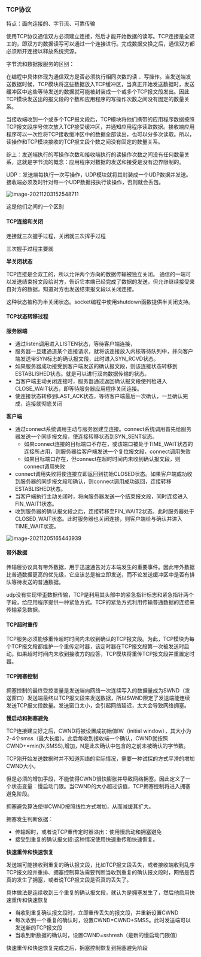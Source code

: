 ### TCP协议

特点：面向连接的、字节流、可靠传输

使用TCP协议通信双方必须建立连接，然后才能开始数据的读写。TCP连接是全双工的，即双方的数据读写可以通过一个连接进行。完成数据交换之后，通信双方都必须断开连接以释放系统资源。

 字节流和数据报服务的区别：

在编程中具体体现为通信双方是否必须执行相同次数的读 、写操作。当发送端发送数据时候，TCP模块将这些数据放入TCP缓冲区，当真正开始发送数据时，发送缓冲区中这些等待发送的数据就可能被封装成一个或多个TCP报文段发出。因此TCP模块发送出的报文段的个数和应用程序的写操作次数之间没有固定的数量关系。

当接收端收到一个或多个TCP报文段后，TCP模块将他们携带的应用程序数据按照TCP报文段序号依次放入TCP接受缓冲区，并通知应用程序读取数据。接收端应用程序可以一次性将TCP接收缓冲区中的数据全部读出，也可以分多次读取。所以，读操作和TCP模块接收的TCP报文段个数之间没有固定的数量关系。

综上：发送端执行的写操作次数和接收端执行的读操作次数之间没有任何数量关系，这就是字节流的概念：应用程序对数据的发送和接受是没有边界限制的。

UDP：发送端每执行一次写操作，UDP模块就将其封装成一个UDP数据并发送。接收端必须及时针对每一个UDP数据报执行读操作，否则就会丢包。

![image-20211203152548711](C:\Users\mzx\AppData\Roaming\Typora\typora-user-images\image-20211203152548711.png)

这是他们之间的一个区别

#### TCP连接和关闭

连接就三次握手过程，关闭就三次挥手过程

三次握手过程主要就

**半关闭状态**

TCP连接是全双工的，所以允许两个方向的数据传输被独立关闭。 通信的一端可以发送结束报文段给对方，告诉它本端已经完成了数据的发送，但允许继续接受来自对方的数据，知道对方也发送结束报文段以关闭连接。

这种状态被称为半关闭状态。socket编程中使用shutdown函数提供半关闭支持。

#### TCP状态转移过程

**服务器端**

* 通过listen调用进入LISTEN状态，等待客户端连接，
* 服务器一旦建通道某个连接请求，就将该连接放入内核等待队列中，并向客户端发送带SYN标志的确认报文段，此时进入SYN_RCVD状态。
* 如果服务器成功接受到客户端发送的确认报文段，则该连接状态转移到ESTABLISHED状态。就是可以进行双向数据传输的状态。
* 当客户端主动关闭连接时，服务器通过返回确认报文段使列检进入CLOSE_WAIT状态，即等待服务器应用程序关闭连接。
* 使连接状态转移到LAST_ACK状态，等待客户端最后一次确认，一旦确认完成，连接就彻底关闭

**客户端**

* 通过connect系统调用主动与服务器建立连接。connect系统调用首先给服务器发送一个同步报文段，使连接转移状态到SYN_SENT状态。
  * 如果connect连接的目标端口不存在，或该端口被处于TIME_WAIT状态的连接所占用，则服务器给客户端发送一个复位报文段，connect调用失败
  * 如果目标端口存在，但connect在超时时间内未收到确认报文段，则connect调用失败
* connect调用失败将使连接立即返回到初始CLOSED状态。如果客户端成功收到服务器的同步报文段和确认，则connect调用成功返回，连接转移ESTABLISHED状态。
* 当客户端执行主动关闭时，将向服务器发送一个结束报文段，同时连接进入FIN_WAIT1状态。
* 收到服务器的确认报文段之后，连接转移至FIN_WAIT2状态。此时服务器处于CLOSED_WAIT状态。此时服务器也关闭连接，则客户端给与确认并进入TIME_WAIT状态。

![image-20211205165443939](C:\Users\mzx\AppData\Roaming\Typora\typora-user-images\image-20211205165443939.png)

#### 带外数据

传输层协议具有带外数据，用于迅速通告对方本端发生的重要事件。因此带外数据比普通数据更高的优先级，它应该总是被立即发送，而不论发送缓冲区中是否有排队等待发送的普通数据。

udp没有实现带歪数据传输，TCP是利用其头部中的紧急指针标志和紧急指针两个字段，给应用程序提供一种紧急方式。TCP的紧急方式利用传输普通数据的连接来传输紧急数据。

#### TCP超时重传

TCP服务必须能够重传超时时间内未收到确认的TCP报文段。为此，TCP模块为每个TCP报文段都维护一个重传定时器，该定时器在TCP报文段第一次被发送时启动。如果超时时间内未收到接收方的应答，TCP模块将重传TCP报文段并重置定时器。

#### TCP拥塞控制

拥塞控制的最终受控变量是发送端向网络一次连续写入的数据量成为SWND（发送窗口）发送端最终以TCP报文段来发送数据，所以SWND限定了发送端能连续发送TCP报文段数量。发送窗口太小，会引起网络延迟，太大会导致网络拥塞。

**慢启动和拥塞避免**

TCP连接建立好之后，CWND将被设置成初始值IW（initial window），其大小为2-4个smss（最大长度）。此后每收到接收端一个确认，CWND就按照 CWND+=min(N,SMSS),增加，N是此次确认中包含的之前未被确认的字节数。

TCP刚开始发送数据时并不知道网络的实际情况，需要一种试探的方式平滑的增加CWND大小。

但是必须的增加手段，不能使得CWND很快膨胀并导致网络拥塞。因此定义了一个状态变量：慢启动门限。当CWND的大小超过该值，TCP拥塞控制将进入拥塞避免阶段。

拥塞避免算法使得CWND按照线性方式增加，从而减缓其扩大。

拥塞发生判断依据：

* 传输超时，或者说TCP重传定时器溢出：使用慢启动和拥塞避免
* 接受到重复的确认报文段:这种情况使用快速重传和快速恢复。

**快速重传和快速恢复**

发送端可能接收到重复的确认报文段，比如TCP报文段丢失，或者接收端收到乱序TCP报文段并重排、拥塞控制算法需要判断当收到重复的确认报文段时，网络是否真的发生了拥塞，或者说TCP报文段是否真的丢失了。

具体做法是连续收到三个重复的确认报文段，就认为是拥塞发生了，然后他启用快速重传和快速恢复

* 当收到重复确认报文段时，立即重传丢失的报文段，并重新设置CWND
* 每次收到一个重复的确认时，设置CWND=CWND+SMSS。此时发送端可以发送新的TCP报文段
* 当收到新数据的确认时，设置CWND=sshresh（是新的慢启动门限值）

快速重传和快速恢复完成之后，拥塞控制恢复到拥塞避免阶段